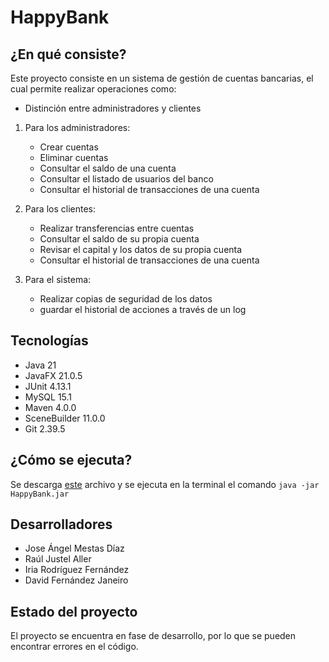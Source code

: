 # HappyBank
## ¿En qué consiste?
Este proyecto consiste en un sistema de gestión de cuentas bancarias, 
el cual permite realizar operaciones como:
* Distinción entre administradores y clientes
1. Para los administradores:
    * Crear cuentas
    * Eliminar cuentas
    * Consultar el saldo de una cuenta
    * Consultar el listado de usuarios del banco
    * Consultar el historial de transacciones de una cuenta

2. Para los clientes:
   * Realizar transferencias entre cuentas
   * Consultar el saldo de su propia cuenta
   * Revisar el capital y los datos de su propia cuenta
   * Consultar el historial de transacciones de una cuenta

3. Para el sistema:
   * Realizar copias de seguridad de los datos
   * guardar el historial de acciones a través de un log

## Tecnologías
* Java 21
* JavaFX 21.0.5
* JUnit 4.13.1
* MySQL 15.1
* Maven 4.0.0
* SceneBuilder 11.0.0
* Git 2.39.5

## ¿Cómo se ejecuta?
Se descarga [este](#cómo-se-ejecuta) archivo y se ejecuta en la terminal el comando
```java -jar HappyBank.jar```

## Desarrolladores
* Jose Ángel Mestas Díaz
* Raúl Justel Aller
* Iria Rodríguez Fernández
* David Fernández Janeiro

## Estado del proyecto
El proyecto se encuentra en fase de desarrollo, por lo que se pueden encontrar errores en el código.
